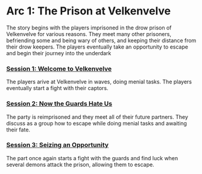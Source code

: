 # Arc 1: The Prison at Velkenvelve

The story begins with the players imprisoned in the drow prison of
Velkenvelve for various reasons. They meet many other prisoners,
befriending some and being wary of others, and keeping their
distance from their drow keepers. The players eventually take an
opportunity to escape and begin their journey into the underdark

### [Session 1: Welcome to Velkenvelve](session1-2020-05-24.md)
The players arive at Velkenvelve in waves, doing menial tasks. The
players eventually start a fight with their captors.

### [Session 2: Now the Guards Hate Us](session2-2020-06-14.md)
The party is reimprisoned and they meet all of their future partners.
They discuss as a group how to escape while doing menial tasks and
awaiting their fate.

### [Session 3: Seizing an Opportunity](session3-06-28.md)
The part once again starts a fight with the guards and find luck
when several demons attack the prison, allowing them to escape.
